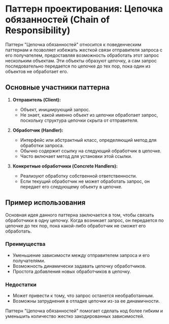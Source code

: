 # Паттерн проектирования: Цепочка обязанностей (Chain of Responsibility)

Паттерн "Цепочка обязанностей" относится к поведенческим паттернам и позволяет избежать жесткой связи отправителя запроса с его получателем, предоставляя возможность обработать этот запрос нескольким объектам. Эти объекты образуют цепочку, а сам запрос последовательно передается по цепочке до тех пор, пока один из объектов не обработает его.

## Основные участники паттерна

1. **Отправитель (Client):**
   - Объект, инициирующий запрос.
   - Не знает, какой именно объект из цепочки обработает запрос, поскольку структура цепочки скрыта от отправителя.

2. **Обработчик (Handler):**
   - Интерфейс или абстрактный класс, определяющий метод для обработки запроса.
   - Обычно содержит ссылку на следующий обработчик в цепочке.
   - Часто включает метод для установки этой ссылки.

3. **Конкретные обработчики (Concrete Handlers):**
   - Реализуют обработку собственной ответственности.
   - Если текущий обработчик не может обработать запрос, он передает его следующему объекту в цепочке.

## Пример использования

Основная идея данного паттерна заключается в том, чтобы связать обработчики в одну цепочку. Когда возникает запрос, он передается по цепочке до тех пор, пока какой-либо обработчик не сможет его обработать.

### Преимущества

- Уменьшение зависимости между отправителем запроса и его получателями.
- Возможность динамически задавать цепочку обработчиков.
- Простота добавления новых обработчиков в цепочку.

### Недостатки

- Может привести к тому, что запрос останется необработанным.
- Возможны затруднения в отладке цепочки из-за ее динамичности.

Паттерн "Цепочка обязанностей" помогает сделать код более гибким и уменьшить количество жестко закодированных зависимостей.